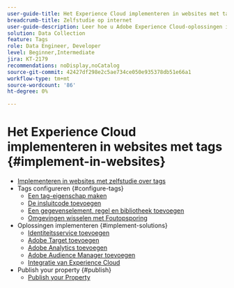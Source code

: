 ```yaml
---
user-guide-title: Het Experience Cloud implementeren in websites met tags
breadcrumb-title: Zelfstudie op internet
user-guide-description: Leer hoe u Adobe Experience Cloud-oplossingen implementeert op een website met tags.
solution: Data Collection
feature: Tags
role: Data Engineer, Developer
level: Beginner,Intermediate
jira: KT-2179
recommendations: noDisplay,noCatalog
source-git-commit: 42427df298e2c5ae734ce050e935378db51e66a1
workflow-type: tm+mt
source-wordcount: '86'
ht-degree: 0%

---
```



# Het Experience Cloud implementeren in websites met tags {#implement-in-websites}

+ [Implementeren in websites met zelfstudie over tags](overview.md)
+ Tags configureren {#configure-tags}
   + [Een tag-eigenschap maken](create-a-property.md)
   + [De insluitcode toevoegen](add-embed-code.md)
   + [Een gegevenselement, regel en bibliotheek toevoegen](add-data-elements-rules.md)
   + [Omgevingen wisselen met Foutopsporing](switch-environments.md)
+ Oplossingen implementeren {#implement-solutions}
   + [Identiteitsservice toevoegen](id-service.md)
   + [Adobe Target toevoegen](target.md)
   + [Adobe Analytics toevoegen](analytics.md)
   + [Adobe Audience Manager toevoegen](audience-manager.md)
   + [Integratie van Experience Cloud](integrations.md)
+ Publish your property {#publish}
   + [Publish your Property](publish.md)
